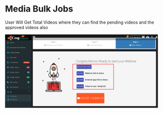 # Media Bulk Jobs

User Will Get Total Videos where they can find the pending videos and the approved videos also

![](../.gitbook/assets/image%20%28199%29.png)

